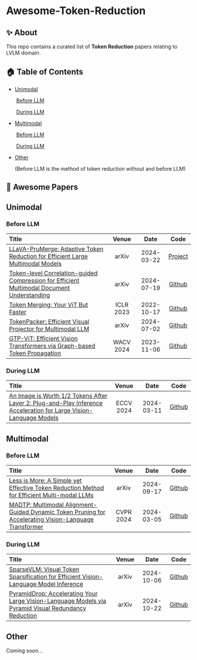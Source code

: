 # Awesome-Token-Reduction








## ✨ About

This repo contains a curated list of **Token Reduction** papers relating to LVLM domain.

## 🏠 Table of Contents

- [Unimodal](#section1)

  ​	[Before LLM](#section1_1)

  ​	[During LLM](#section1_2)

- [Multimodal](#section2)

  ​	[Before LLM](#section2_1)

  ​	[During LLM](#section2_2)

- [Other](#section3)

  

  (Before LLM is the method of token reduction without and before LLM)

## 📝 Awesome Papers

## Unimodal<a id='section1'></a>



### Before LLM<a id='section1_1'></a>

| Title                                                        |   Venue   |    Date    |                            Code                             |
| :----------------------------------------------------------- | :-------: | :--------: | :---------------------------------------------------------: |
| [LLaVA-PruMerge: Adaptive Token Reduction for Efficient Large Multimodal Models](https://arxiv.org/pdf/2403.15388) |   arXiv   | 2024-03-22 |        [Project](https://llava-prumerge.github.io/)         |
| [Token-level Correlation-guided Compression for Efficient Multimodal Document Understanding](https://arxiv.org/abs/2407.14439) |   arXiv   | 2024-07-19 | [Github](https://github.com/JiuTian-VL/TokenCorrCompressor) |
| [Token Merging: Your ViT But Faster](https://arxiv.org/abs/2210.09461) | ICLR 2023 | 2022-10-17 |     [Github](https://github.com/facebookresearch/ToMe)      |
| [TokenPacker: Efficient Visual Projector for Multimodal LLM](https://arxiv.org/abs/2407.02392) |   arXiv   | 2024-07-02 |    [Github](https://github.com/CircleRadon/TokenPacker)     |
| [GTP-ViT: Efficient Vision Transformers via Graph-based Token Propagation](https://arxiv.org/abs/2311.03035) | WACV 2024 | 2023-11-06 |        [Github](https://github.com/Ackesnal/GTP-ViT)        |

 

### During LLM<a id='section1_2'></a>

| Title                                                        |   Venue   |    Date    |                      Code                       |
| :----------------------------------------------------------- | :-------: | :--------: | :---------------------------------------------: |
| [An Image is Worth 1/2 Tokens After Layer 2: Plug-and-Play Inference Acceleration for Large Vision-Language Models](https://arxiv.org/abs/2403.06764) | ECCV 2024 | 2024-03-11 | [Github](https://github.com/pkunlp-icler/FastV) |



## Multimodal<a id='section2'></a>



### Before LLM<a id='section2_1'></a>

| Title                                                        |   Venue   |    Date    |                         Code                          |
| :----------------------------------------------------------- | :-------: | :--------: | :---------------------------------------------------: |
| [Less is More: A Simple yet Effective Token Reduction Method for Efficient Multi-modal LLMs](https://arxiv.org/abs/2409.10994) |   arXiv   | 2024-09-17 | [Github](https://github.com/FreedomIntelligence/TRIM) |
| [MADTP: Multimodal Alignment-Guided Dynamic Token Pruning for Accelerating Vision-Language Transformer](https://arxiv.org/abs/2403.02991) | CVPR 2024 | 2024-03-05 |     [Github](https://github.com/double125/MADTP)      |



### During LLM<a id='section2_2'></a>

| Title                                                        | Venue |    Date    |                        Code                         |
| :----------------------------------------------------------- | :---: | :--------: | :-------------------------------------------------: |
| [SparseVLM: Visual Token Sparsification for Efficient Vision-Language Model Inference](https://arxiv.org/abs/2410.04417) | arXiv | 2024-10-06 |   [Github](https://github.com/Gumpest/SparseVLMs)   |
| [PyramidDrop: Accelerating Your Large Vision-Language Models via Pyramid Visual Redundancy Reduction](https://arxiv.org/abs/2410.17247) | arXiv | 2024-10-22 | [Github](https://github.com/Cooperx521/PyramidDrop) |



## Other<a id='section3'></a>

Coming soon...

